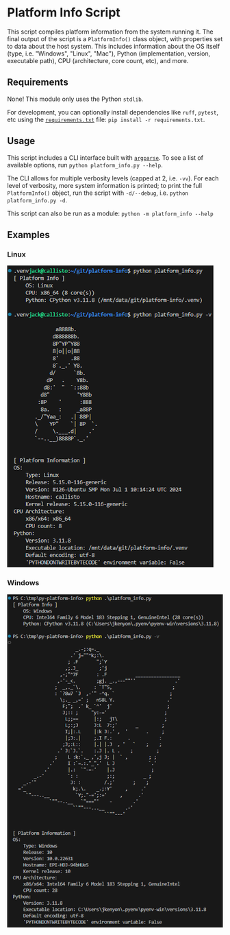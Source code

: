 # Platform Info Script

This script compiles platform information from the system running it. The final output of the script is a `PlatformInfo()` class object, with properties set to data about the host system. This includes information about the OS itself (type, i.e. "Windows", "Linux", "Mac"), Python (implementation, version, executable path), CPU (architecture, core count, etc), and more.

## Requirements

None! This module only uses the Python `stdlib`.

For development, you can optionally install dependencies like `ruff`, `pytest`, etc using the [`requirements.txt`](./requirements.txt) file: `pip install -r requirements.txt`.

## Usage

This script includes a CLI interface built with [`argparse`](https://docs.python.org/3/library/argparse.html). To see a list of available options, run `python platform_info.py --help`.

The CLI allows for multiple verbosity levels (capped at 2, i.e. `-vv`). For each level of verbosity, more system information is printed; to print the full `PlatformInfo()` object, run the script with `-d/--debug`, i.e. `python platform_info.py -d`.

This script can also be run as a module: `python -m platform_info --help`

## Examples

### Linux

![platform_linux.png](./assets/img/platform_linux.png)

### Windows

![platform_windows.png](./assets/img/platform_windows.png)
